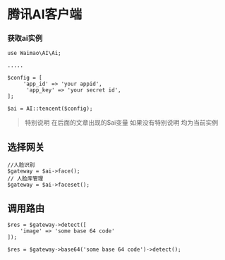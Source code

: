 # 腾讯AI客户端

### 获取ai实例

~~~
use Waimao\AI\Ai;

.....

$config = [
     'app_id' => 'your appid',
      'app_key' => 'your secret id',
];

$ai = AI::tencent($config);

~~~

> 特别说明 在后面的文章出现的$ai变量 如果没有特别说明 均为当前实例

## 选择网关

~~~
//人脸识别
$gateway = $ai->face();
// 人脸库管理
$gateway = $ai->faceset();
~~~

## 调用路由

~~~
$res = $gateway->detect([
    'image' => 'some base 64 code'
]);

$res = $gateway->base64('some base 64 code')->detect();

~~~

